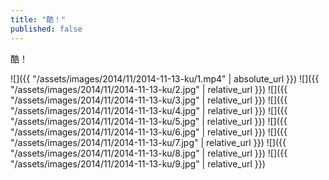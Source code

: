 ```yaml
---
title: "酷！"
published: false
---
```

酷！



![]({{ "/assets/images/2014/11/2014-11-13-ku/1.mp4" | absolute_url }})
![]({{ "/assets/images/2014/11/2014-11-13-ku/2.jpg" | relative_url }})
![]({{ "/assets/images/2014/11/2014-11-13-ku/3.jpg" | relative_url }})
![]({{ "/assets/images/2014/11/2014-11-13-ku/4.jpg" | relative_url }})
![]({{ "/assets/images/2014/11/2014-11-13-ku/5.jpg" | relative_url }})
![]({{ "/assets/images/2014/11/2014-11-13-ku/6.jpg" | relative_url }})
![]({{ "/assets/images/2014/11/2014-11-13-ku/7.jpg" | relative_url }})
![]({{ "/assets/images/2014/11/2014-11-13-ku/8.jpg" | relative_url }})
![]({{ "/assets/images/2014/11/2014-11-13-ku/9.jpg" | relative_url }})
